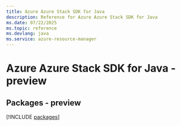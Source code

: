 ```yaml
---
title: Azure Azure Stack SDK for Java
description: Reference for Azure Azure Stack SDK for Java
ms.date: 07/22/2025
ms.topic: reference
ms.devlang: java
ms.service: azure-resource-manager
---
```

# Azure Azure Stack SDK for Java - preview
## Packages - preview
[!INCLUDE [packages](azure-stack-index.md)]